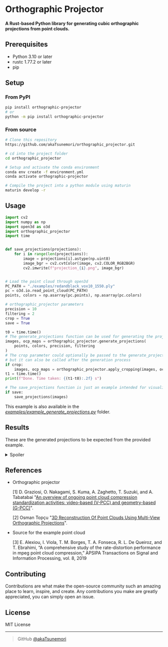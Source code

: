 # Orthographic Projector
#### A Rust-based Python library for generating cubic orthographic projections from point clouds.

## Prerequisites
- Python 3.10 or later
- rustc 1.77.2 or later
- pip

## Setup
### From PyPI
```bash
pip install orthographic-projector
# or
python -m pip install orthographic-projector
```

### From source
```bash
# Clone this repository
https://github.com/akaTsunemori/orthographic_projector.git

# cd into the project folder
cd orthographic_projector

# Setup and activate the conda environment
conda env create -f environment.yml
conda activate orthographic-projector

# Compile the project into a python module using maturin
maturin develop -r
```

## Usage
```python
import cv2
import numpy as np
import open3d as o3d
import orthographic_projector
import time


def save_projections(projections):
    for i in range(len(projections)):
        image = projections[i].astype(np.uint8)
        image_bgr = cv2.cvtColor(image, cv2.COLOR_RGB2BGR)
        cv2.imwrite(f"projection_{i}.png", image_bgr)


# Load the point cloud through open3d
PC_PATH = "./examples/redandblack_vox10_1550.ply"
pc = o3d.io.read_point_cloud(PC_PATH)
points, colors = np.asarray(pc.points), np.asarray(pc.colors)

# orthographic_projector parameters
precision = 10
filtering = 2
crop = True
save = True

t0 = time.time()
# The generate_projections function can be used for generating the projections
images, ocp_maps = orthographic_projector.generate_projections(
    points, colors, precision, filtering
)
# The crop parameter could optionally be passed to the generate_projections function,
# but it can also be called after the generation process
if crop:
    images, ocp_maps = orthographic_projector.apply_cropping(images, ocp_maps)
t1 = time.time()
print(f"Done. Time taken: {(t1-t0):.2f} s")

# The save_projections function is just an example intended for visualization of the results
if save:
    save_projections(images)
```

This example is also available in the *[examples/example_generate_projections.py](https://github.com/akaTsunemori/orthographic_projector/blob/main/examples/example_generate_projections.py)* folder.

## Results
These are the generated projections to be expected from the provided example.

<details>
    <summary>Spoiler</summary>
    <img src="https://i.imgur.com/cKTmA5s.png" alt="Projection 1">
    <img src="https://i.imgur.com/KbkAOOw.png" alt="Projection 2">
    <img src="https://i.imgur.com/79DYoLQ.png" alt="Projection 3">
    <img src="https://i.imgur.com/mNveRev.png" alt="Projection 4">
    <img src="https://i.imgur.com/lszqcn2.png" alt="Projection 5">
    <img src="https://i.imgur.com/LaEhUNb.png" alt="Projection 6">
</details>

## References
- Orthographic projector

    [1] D. Graziosi, O. Nakagami, S. Kuma, A. Zaghetto, T. Suzuki, and A. Tabatabai "[An overview of ongoing point cloud compression standardization activities: video-based (V-PCC) and geometry-based (G-PCC)](https://www.cambridge.org/core/services/aop-cambridge-core/content/view/56FCAF660DD44348BCB1BCA9B5EC56CF/S2048770320000128a.pdf/an-overview-of-ongoing-point-cloud-compression-standardization-activities-video-based-v-pcc-and-geometry-based-g-pcc.pdf)".

    [2] Osman Topçu "[3D Reconstruction Of Point Clouds Using Multi-View Orthographic Projections](https://core.ac.uk/download/pdf/52940146.pdf)".

- Source for the example point cloud

    [3] E. Alexiou, I. Viola, T. M. Borges, T. A. Fonseca, R. L. De Queiroz, and T. Ebrahimi, “A comprehensive study of the rate-distortion performance in mpeg point cloud compression,” APSIPA Transactions on Signal and Information Processing, vol. 8, 2019

## Contributing
Contributions are what make the open-source community such an amazing place to learn, inspire, and create. Any contributions you make are greatly appreciated, you can simply open an issue.

## License
MIT License

---

> GitHub [@akaTsunemori](https://github.com/akaTsunemori)
